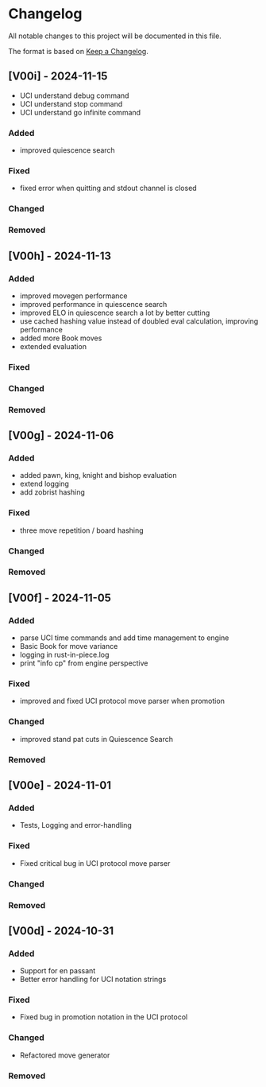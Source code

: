 # Changelog

All notable changes to this project will be documented in this file.

The format is based on [Keep a Changelog](https://keepachangelog.com/en/1.1.0/).


## [V00i] - 2024-11-15

- UCI understand debug command
- UCI understand stop command
- UCI understand go infinite command

### Added

- improved quiescence search

### Fixed

- fixed error when quitting and stdout channel is closed

### Changed

### Removed


## [V00h] - 2024-11-13

### Added

- improved movegen performance
- improved performance in quiescence search
- improved ELO in quiescence search a lot by better cutting
- use cached hashing value instead of doubled eval calculation, improving performance
- added more Book moves
- extended evaluation

### Fixed

### Changed

### Removed

## [V00g] - 2024-11-06

### Added

- added pawn, king, knight and bishop evaluation
- extend logging
- add zobrist hashing

### Fixed

- three move repetition / board hashing

### Changed

### Removed

## [V00f] - 2024-11-05

### Added

- parse UCI time commands and add time management to engine
- Basic Book for move variance
- logging in rust-in-piece.log
- print "info cp" from engine perspective

### Fixed

- improved and fixed UCI protocol move parser when promotion

### Changed

- improved stand pat cuts in Quiescence Search

### Removed

## [V00e] - 2024-11-01

### Added

- Tests, Logging and error-handling

### Fixed

- Fixed critical bug in UCI protocol move parser

### Changed

### Removed

## [V00d] - 2024-10-31

### Added

- Support for en passant
- Better error handling for UCI notation strings

### Fixed

- Fixed bug in promotion notation in the UCI protocol

### Changed

- Refactored move generator

### Removed
